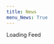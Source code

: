 ```yaml
---
title: News
menu_News: True
---
```


<div id="toot_list"><p>Loading Feed<i id="dummy" class="fa-solid fa-spinner"></i></p></div>

<script type="module">
    
import { getToots } from "/js/get_toots.js";
const toot_list = document.getElementById('toot_list');
let max_id = null;
let before_load = true;

while(toot_list.childElementCount < 20) {
  const toots = await getToots("109301761847534867", max_id);
  console.log(toots);
  for(const toot of toots) {
    const toot_div = document.createElement('article')
    let toot_img = "";
    if(toot.media_attachments.length > 0) {
      toot_img = `<img src="` + toot.media_attachments[0].preview_url + `" />`;
    }
    const toot_time = new Date(toot.created_at);
    const now = new Date();
    const diff_ms = now.getTime() - toot_time.getTime();
    let time_string = "";
    if(diff_ms < 60 * 60 * 1000) {
      time_string = Math.round(diff_ms / (60 * 1000)) + "m ago";
    }
    else if(diff_ms < 24 * 60 * 60 * 1000) {
      time_string = Math.round(diff_ms / (60 * 60 * 1000)) + "h ago";
    }
    else if(diff_ms < 7 * 24 * 60 * 60 * 1000) {
      time_string = Math.round(diff_ms / (24 * 60 * 60 * 1000)) + "d ago";
    }
    else {
      time_string = toot_time.toDateString();
    }
    toot_div.className = "media";
    toot_div.innerHTML = `
<figure class="media-left">
<p class="image is-64x64">
  <a href="` + toot.account.url + `"><img src="` + toot.account.avatar + `" /></a>
</p>
</figure>
<div class="media-content">
<div class="content">
  <div class="columns">
    <div class="column is-two-thirds">
      <p>
        <a href="` + toot.account.url + `"><strong>`+ toot.account.display_name + `</strong>
        <small>@` + toot.account.username + `@ecoevo.social</small></a>
        <small>` + time_string + `</small>
        <br />
` + toot.content + `        
      </p>
      <a href="` + toot.url + `"><small><i class="fa-solid fa-arrow-up-right-from-square"></i> Jump to Post</small></a>
    </div>
    <div class="column">` + toot_img + `</div>
  </div>
  
</div>
</div>`;
    if(before_load) {
      toot_list.innerHTML = "";
      before_load = false;
    }
    toot_list.appendChild(toot_div);
    max_id = toot.id;
  }
}    

</script>